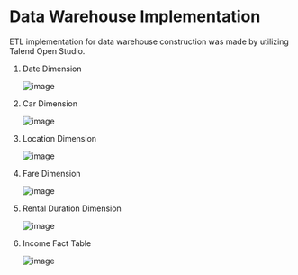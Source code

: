 # Data Warehouse Implementation
ETL implementation for data warehouse construction was made by utilizing Talend Open Studio.

1. Date Dimension

   ![image](https://github.com/alishzapr/DataWarehouse/assets/129085376/ca6498a3-7f58-422d-9650-6ed0946787e1)
   
3. Car Dimension
   
   ![image](https://github.com/alishzapr/DataWarehouse/assets/129085376/b564ca7e-76ad-4e45-8961-a7b635c125e2)
   
5. Location Dimension

   ![image](https://github.com/alishzapr/DataWarehouse/assets/129085376/bd04ea66-a1d8-4d06-aa19-b1551c3c8e89)

7. Fare Dimension

   ![image](https://github.com/alishzapr/DataWarehouse/assets/129085376/fd6c726f-2a24-44ad-acfa-e25376f9a855)
   
9. Rental Duration Dimension

    ![image](https://github.com/alishzapr/DataWarehouse/assets/129085376/06c0dbf5-74d1-4438-be81-ca181b006103)
   
11. Income Fact Table

    ![image](https://github.com/alishzapr/DataWarehouse/assets/129085376/58e5a5fe-8df0-4d84-ba39-f01b92341123)
